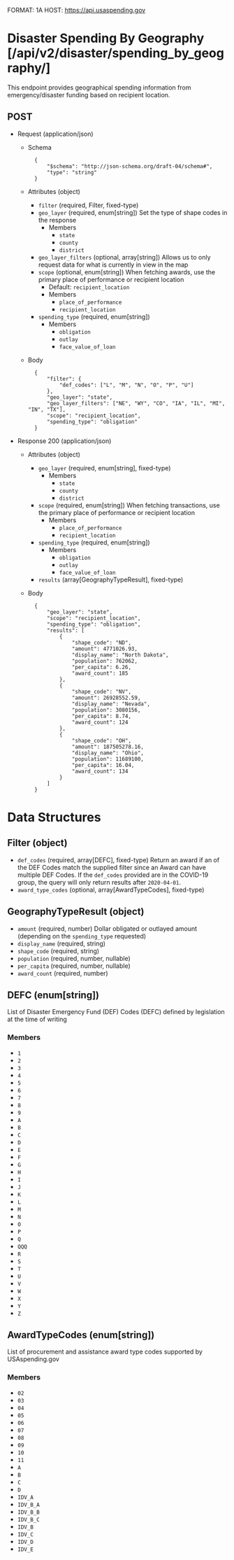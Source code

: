FORMAT: 1A
HOST: https://api.usaspending.gov

# Disaster Spending By Geography [/api/v2/disaster/spending_by_geography/]

This endpoint provides geographical spending information from emergency/disaster funding based on recipient location.

## POST

+ Request (application/json)
    + Schema

            {
                "$schema": "http://json-schema.org/draft-04/schema#",
                "type": "string"
            }
    + Attributes (object)
        + `filter` (required, Filter, fixed-type)
        + `geo_layer` (required, enum[string])
            Set the type of shape codes in the response
            + Members
                + `state`
                + `county`
                + `district`
        + `geo_layer_filters` (optional, array[string])
            Allows us to only request data for what is currently in view in the map
        + `scope` (optional, enum[string])
            When fetching awards, use the primary place of performance or recipient location
            + Default: `recipient_location`
            + Members
                + `place_of_performance`
                + `recipient_location`
        + `spending_type` (required, enum[string])
            + Members
                + `obligation`
                + `outlay`
                + `face_value_of_loan`

    + Body

            {
                "filter": {
                    "def_codes": ["L", "M", "N", "O", "P", "U"]
                },
                "geo_layer": "state",
                "geo_layer_filters": ["NE", "WY", "CO", "IA", "IL", "MI", "IN", "TX"],
                "scope": "recipient_location",
                "spending_type": "obligation"
            }

+ Response 200 (application/json)
    + Attributes (object)
        + `geo_layer` (required, enum[string], fixed-type)
            + Members
                + `state`
                + `county`
                + `district`
        + `scope` (required, enum[string])
            When fetching transactions, use the primary place of performance or recipient location
            + Members
                + `place_of_performance`
                + `recipient_location`
        + `spending_type` (required, enum[string])
            + Members
                + `obligation`
                + `outlay`
                + `face_value_of_loan`
        + `results` (array[GeographyTypeResult], fixed-type)
    + Body

            {
                "geo_layer": "state",
                "scope": "recipient_location",
                "spending_type": "obligation",
                "results": [
                    {
                        "shape_code": "ND",
                        "amount": 4771026.93,
                        "display_name": "North Dakota",
                        "population": 762062,
                        "per_capita": 6.26,
                        "award_count": 185
                    },
                    {
                        "shape_code": "NV",
                        "amount": 26928552.59,
                        "display_name": "Nevada",
                        "population": 3080156,
                        "per_capita": 8.74,
                        "award_count": 124
                    },
                    {
                        "shape_code": "OH",
                        "amount": 187505278.16,
                        "display_name": "Ohio",
                        "population": 11689100,
                        "per_capita": 16.04,
                        "award_count": 134
                    }
                ]
            }

# Data Structures

## Filter (object)
+ `def_codes` (required, array[DEFC], fixed-type)
    Return an award if an of the DEF Codes match the supplied filter since an Award can have multiple DEF Codes. If the `def_codes` provided are in the COVID-19 group, the query will only return results after `2020-04-01`.
+ `award_type_codes` (optional, array[AwardTypeCodes], fixed-type)

## GeographyTypeResult (object)
+ `amount` (required, number)
    Dollar obligated or outlayed amount (depending on the `spending_type` requested)
+ `display_name` (required, string)
+ `shape_code` (required, string)
+ `population` (required, number, nullable)
+ `per_capita` (required, number, nullable)
+ `award_count` (required, number)


## DEFC (enum[string])
List of Disaster Emergency Fund (DEF) Codes (DEFC) defined by legislation at the time of writing

### Members
- `1`
- `2`
- `3`
- `4`
- `5`
- `6`
- `7`
- `8`
- `9`
- `A`
- `B`
- `C`
- `D`
- `E`
- `F`
- `G`
- `H`
- `I`
- `J`
- `K`
- `L`
- `M`
- `N`
- `O`
- `P`
- `Q`
- `QQQ`
- `R`
- `S`
- `T`
- `U`
- `V`
- `W`
- `X`
- `Y`
- `Z`

## AwardTypeCodes (enum[string])
List of procurement and assistance award type codes supported by USAspending.gov

### Members
+ `02`
+ `03`
+ `04`
+ `05`
+ `06`
+ `07`
+ `08`
+ `09`
+ `10`
+ `11`
+ `A`
+ `B`
+ `C`
+ `D`
+ `IDV_A`
+ `IDV_B_A`
+ `IDV_B_B`
+ `IDV_B_C`
+ `IDV_B`
+ `IDV_C`
+ `IDV_D`
+ `IDV_E`

